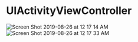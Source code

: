 # UIActivityViewController

![Screen Shot 2019-08-26 at 12 17 14 AM](https://user-images.githubusercontent.com/53354158/63656649-fd49ba00-c796-11e9-9e55-82f1057e59a0.png)
![Screen Shot 2019-08-26 at 12 17 33 AM](https://user-images.githubusercontent.com/53354158/63656650-fde25080-c796-11e9-8ff4-d7f044a2a5e0.png)
